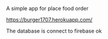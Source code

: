 A simple app for place food order

https://burger1707.herokuapp.com/

The database is connect to firebase
 ok